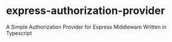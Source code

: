 # express-authorization-provider
A Simple Authorization Provider for Express Middleware Written in Typescript

